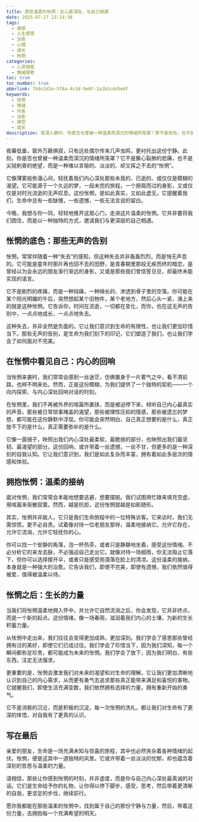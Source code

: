 ```yaml
---
title: 那些温柔的怅惘：在心底深处，与自己相遇
date: 2025-07-27 23:14:38
tags:
  - 情感
  - 人生感悟
  - 治愈
  - 心理
  - 成长
  - 怅惘
categories:
  - 心灵随笔
  - 情绪探索
toc: true
toc_number: true
abbrlink: 7b9c2d1e-5f8a-4c3d-9e0f-1a2b3c4d5e6f
keywords:
  - 怅惘
  - 情绪
  - 内省
  - 治愈
  - 接受
  - 成长
description: 夜深人静时，你是否也曾被一种温柔而深沉的情绪所笼罩？那不是悲伤，也不是绝望，而是一种难以言喻的“怅惘”。它像薄雾般弥漫心间，轻抚着我们内心深处那些未竟的、已逝的、或仅仅是模糊的渴望。这篇文章，将带你一同走进这片温柔的怅惘，学会如何与它共处，并从中汲取前行的力量。
---
```


夜幕低垂，窗外万籁俱寂，只有远处偶尔传来几声虫鸣，更衬托出这份宁静。此刻，你是否也曾被一种温柔而深沉的情绪所笼罩？它不是撕心裂肺的悲痛，也不是尖锐刺骨的绝望，而是一种难以言喻的、淡淡的、却又挥之不去的“怅惘”。

它像薄雾般弥漫心间，轻抚着我们内心深处那些未竟的、已逝的、或仅仅是模糊的渴望。它可能源于一个久远的梦，一段未完的旅程，一个擦肩而过的身影，又或仅仅是对时光流逝的无声叹息。这份怅惘，是如此真实，又如此虚无，它提醒着我们，生命中总有一些缺憾，一些遗憾，一些无法言说的留白。

今晚，我想与你一同，轻轻地推开这扇心门，走进这片温柔的怅惘。它并非要将我们困住，而是以一种独特的方式，邀请我们与更深层的自己相遇。

## 怅惘的底色：那些无声的告别

怅惘，常常伴随着一种“失去”的感知，但这种失去并非轰轰烈烈，而是悄无声息的。它可能是童年时那片再也回不去的田野，是青春期里那段无疾而终的暗恋，是曾经以为会永远的朋友渐行渐远的身影，又或是那些我们曾信誓旦旦，却最终未能实现的诺言。

它不是剧烈的疼痛，而是一种钝痛，一种绵长的、渗透到骨子里的空落。你可能在某个阳光明媚的午后，突然想起某个旧物件，某个老地方，然后心头一紧，涌上来的就是这种怅惘。它告诉你，时间在流逝，一切都在变化，而你，也在这无声的告别中，一点点地成长，一点点地失去。

这种失去，并非全然是负面的。它让我们意识到生命的有限性，也让我们更加珍惜当下。那些无声的告别，是生命为我们刻下的印记，它们塑造了我们，也让我们学会了如何面对不完美。

## 在怅惘中看见自己：内心的回响

当怅惘来袭时，我们常常会感到一丝迷茫，仿佛置身于一片雾气之中，看不清前路，也辨不明来处。然而，正是这份模糊，为我们提供了一个独特的契机——一个向内探索、与内心深处回响对话的时刻。

在怅惘里，我们不再被外界的喧嚣所裹挟，而是被迫停下来，倾听自己内心最真实的声音。那些被日常琐事掩盖的渴望，那些被理性压抑的情感，那些被遗忘的梦想，都可能在这份静默中浮现。你可能会突然明白，自己真正想要的是什么，真正放不下的是什么，真正需要弥补的是什么。

它像一面镜子，映照出我们内心深处最柔软、最脆弱的部分，也映照出我们最坚韧、最渴望的部分。这份回响，或许带着一丝遗憾，一丝不甘，但更多的是一种深刻的自我认知。它让我们意识到，我们是如此复杂而丰富，拥有着如此多层次的情感和体验。

## 拥抱怅惘：温柔的接纳

面对怅惘，我们常常会本能地想要逃避，想要摆脱。我们试图用忙碌来填充空虚，用喧嚣来驱散寂寞。然而，越是抗拒，这份怅惘就越是如影随形。

其实，怅惘并非敌人，它只是我们生命旅程中的一位特殊访客。它来访时，我们无需惊慌，更不必自责。试着像对待一位老朋友那样，温柔地接纳它。允许它存在，允许它流淌，允许它轻抚你的心。

你可以找一个安静的角落，泡一杯热茶，或者只是静静地坐着，感受这份情绪。不必分析它的来龙去脉，不必强迫自己走出它。就像对待一场细雨，你无法阻止它落下，但你可以选择撑开伞，或者只是感受雨滴落在脸上的清凉。这份温柔的接纳，本身就是一种强大的治愈。它告诉我们，即使不完美，即使有遗憾，我们依然值得被爱，值得被温柔以待。

## 怅惘之后：生长的力量

当我们将怅惘温柔地拥入怀中，并允许它自然流淌之后，你会发现，它并非终点，而是一个新的起点。这份情绪，像一场春雨，滋润着我们内心的土壤，为新的生长积蓄力量。

从怅惘中走出来，我们往往会变得更加成熟，更加深刻。我们学会了感恩那些曾经拥有过的美好，即使它们已成过往。我们学会了珍惜当下，因为我们深知，每一个瞬间都弥足珍贵，都可能成为未来的怅惘。我们学会了放下，因为我们明白，有些东西，注定无法强求。

更重要的是，怅惘会激发我们对未来的渴望和对生命的理解。它让我们更加清晰地认识到自己的内心需求，从而更有勇气去追求那些真正能带来满足和喜悦的事物。它提醒我们，即使生活充满变数，我们依然拥有选择的力量，拥有重新开始的勇气。

它不是消极的沉沦，而是积极的沉淀。每一次怅惘的洗礼，都让我们对生命有了更深的体悟，对自我有了更真的认识。

## 写在最后

亲爱的朋友，生命是一场充满未知与惊喜的旅程，其中也必然夹杂着各种情绪的起伏。怅惘，便是这其中一道独特的风景。它或许带着一丝淡淡的忧郁，却也蕴含着深刻的哲思与温柔的力量。

请相信，那些让你感到怅惘的时刻，并非虚度，而是你与自己内心深处最真诚的对话。它们是生命给予你的礼物，让你得以停下脚步，感受，思考，然后带着更清晰的自我，更坚定的步伐，继续前行。

愿你我都能在那些温柔的怅惘中，找到属于自己的那份宁静与力量，然后，带着这份力量，去拥抱每一个充满希望的明天。
